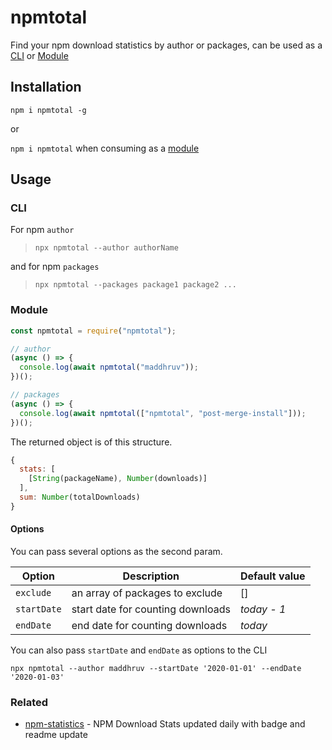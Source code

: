# npmtotal

Find your npm download statistics by author or packages, can be used as a [CLI](#cli) or [Module](#module)

## Installation

`npm i npmtotal -g`

or

`npm i npmtotal`
when consuming as a [module](#module)

## Usage

### CLI

For npm `author`

> `npx npmtotal --author authorName`

and for npm `packages`

> `npx npmtotal --packages package1 package2 ...`

### Module

```js
const npmtotal = require("npmtotal");

// author
(async () => {
  console.log(await npmtotal("maddhruv"));
})();

// packages
(async () => {
  console.log(await npmtotal(["npmtotal", "post-merge-install"]));
})();
```

The returned object is of this structure.

```js
{
  stats: [
    [String(packageName), Number(downloads)]
  ],
  sum: Number(totalDownloads)
}
```

#### Options

You can pass several options as the second param.

| Option      | Description                       | Default value |
| ----------- | --------------------------------- | ------------- |
| `exclude`   | an array of packages to exclude   | []            |
| `startDate` | start date for counting downloads | _today - 1_   |
| `endDate`   | end date for counting downloads   | _today_       |

You can also pass `startDate` and `endDate` as options to the CLI

`npx npmtotal --author maddhruv --startDate '2020-01-01' --endDate '2020-01-03'`

### Related

- [npm-statistics](https://github.com/cleartax/npm-statistics) - NPM Download Stats updated daily with badge and readme update
